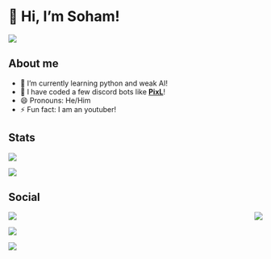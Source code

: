 # 👋 Hi, I’m Soham!

<img src="https://data.whicdn.com/images/341002571/original.gif" align="center">

## About me

- 🔭 I’m currently learning python and weak AI!
- 🤖 I have coded a few discord bots like **[PixL](https://discordbotlist.com/bots/pixl)**!
- 😄 Pronouns: He/Him
- ⚡ Fun fact: I am an youtuber!

## Stats

![](https://komarev.com/ghpvc/?username=soham485)

![](https://github-readme-stats.vercel.app/api?username=Soham485&show_icons=true&hide_border=true&theme=tokyonight)

## Social
<img src="https://data.whicdn.com/images/290365239/original.gif" align="right">

[![](https://img.shields.io/badge/GitHub-100000?style=for-the-badge&logo=github&logoColor=white)](https://github.com/soham485)

[![](https://img.shields.io/badge/YouTube-FF0000?style=for-the-badge&logo=youtube&logoColor=white)](https://www.youtube.com/channel/UC2CE5AfflIzhZCNJv5Qdkjg)

[![](	https://img.shields.io/badge/Discord-7289DA?style=for-the-badge&logo=discord&logoColor=white)](https://discord.gg/aEBxQnZE6B)


